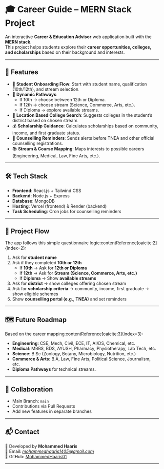 # 🎓 Career Guide – MERN Stack Project

An interactive **Career & Education Advisor** web application built with the **MERN stack**.  
This project helps students explore their **career opportunities, colleges, and scholarships** based on their background and interests.

---

## 🚀 Features
- 👤 **Student Onboarding Flow**: Start with student name, qualification (10th/12th), and stream selection.
- 🏫 **Dynamic Pathways**: 
  - If 10th → choose between 12th or Diploma.
  - If 12th → choose stream (Science, Commerce, Arts, etc.).
  - If Diploma → explore available streams.
- 📍 **Location Based College Search**: Suggests colleges in the student’s district based on chosen stream.
- 💰 **Scholarship Guidance**: Calculates scholarships based on community, income, and first graduate status.
- 📝 **Counselling Reminders**: Sends alerts before TNEA and other official counselling registrations.
- 📚 **Stream & Course Mapping**: Maps interests to possible careers (Engineering, Medical, Law, Fine Arts, etc.).

---

## 🛠️ Tech Stack
- **Frontend**: React.js + Tailwind CSS  
- **Backend**: Node.js + Express  
- **Database**: MongoDB  
- **Hosting**: Vercel (frontend) & Render (backend)  
- **Task Scheduling**: Cron jobs for counselling reminders  

---

## 📖 Project Flow
The app follows this simple questionnaire logic:contentReference[oaicite:2]{index=2}:

1. Ask for **student name**  
2. Ask if they completed **10th or 12th**  
   - If **10th** → Ask for **12th or Diploma**  
   - If **12th** → Ask for **Stream (Science, Commerce, Arts, etc.)**  
   - If **Diploma** → Show **available streams**  
3. Ask for **district** → show colleges offering chosen stream  
4. Ask for **scholarship criteria** → community, income, first graduate → show eligible schemes  
5. Show **counselling portal (e.g., TNEA)** and set reminders  

---

## 🗺️ Future Roadmap
Based on the career mapping:contentReference[oaicite:3]{index=3}:
- **Engineering**: CSE, Mech, Civil, ECE, IT, AI/DS, Chemical, etc.
- **Medical**: MBBS, BDS, AYUSH, Pharmacy, Physiotherapy, Lab Tech, etc.
- **Science**: B.Sc (Zoology, Botany, Microbiology, Nutrition, etc.)
- **Commerce & Arts**: B.A, Law, Fine Arts, Political Science, Journalism, etc.
- **Diploma Pathways** for technical streams.

---

## 🤝 Collaboration
- Main Branch: `main`  
- Contributions via Pull Requests  
- Add new features in separate branches  

---

## 📬 Contact
👤 Developed by **Mohammed Haaris**  
📧 Email: *mohammedhaaris1405@gmail.com*  
🔗 GitHub: [MohammedHaaris01](https://github.com/MohammedHaaris01)

---
